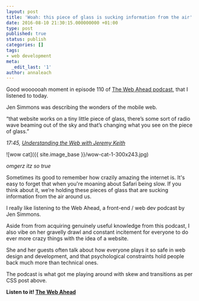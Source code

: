 ```yaml
---
layout: post
title: 'Woah: this piece of glass is sucking information from the air'
date: 2016-08-10 21:30:15.000000000 +01:00
type: post
published: true
status: publish
categories: []
tags:
- web development
meta:
  _edit_last: '1'
author: annaleach
---
```

Good woooooah moment in episode 110 of [The Web Ahead podcast](http://thewebahead.net), that I listened to today.

<!--excerpt-->

Jen Simmons was describing the wonders of the mobile web.
> 
“that website works on a tiny little piece of glass, there’s some sort of radio wave beaming out of the sky and that’s changing what you see on the piece of glass.”

_17:45, [Understanding the Web with Jeremy Keith](http://thewebahead.net/110)_

![wow cat]({{ site.image_base }}/wow-cat-1-300x243.jpg) 

_omgerz itz so true_

Sometimes its good to remember how crazily amazing the internet is. It's easy to forget that when you're moaning about Safari being slow. If you think about it, we’re holding these pieces of glass that are sucking information from the air around us.

I really like listening to the Web Ahead, a front-end / web dev podcast by Jen Simmons.

Aside from from acquiring genuinely useful knowledge from this podcast, I also vibe on her gravelly drawl and constant incitement for everyone to do ever more crazy things with the idea of a website.

She and her guests often talk about how everyone plays it so safe in web design and development, and that psychological constraints hold people back much more than technical ones. 

The podcast is what got me playing around with skew and transitions as per CSS post above.

**Listen to it! [The Web Ahead](http://thewebahead.net/)**
